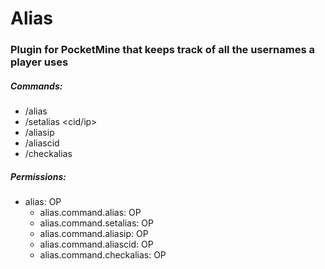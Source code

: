 # Alias
### Plugin for PocketMine that keeps track of all the usernames a player uses

##### Commands:
 - /alias <username>
 - /setalias <cid/ip>
 - /aliasip <username>
 - /aliascid <username>
 - /checkalias
##### Permissions:
 - alias: OP
   - alias.command.alias: OP
   - alias.command.setalias: OP
   - alias.command.aliasip: OP
   - alias.command.aliascid: OP
   - alias.command.checkalias: OP